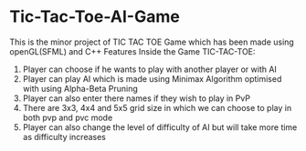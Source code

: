# Tic-Tac-Toe-AI-Game
This is the minor project of TIC TAC TOE Game which has been made using openGL(SFML) and C++
Features Inside the Game TIC-TAC-TOE:
1. Player can choose if he wants to play with another player or with AI
2. Player can play AI which is made using Minimax Algorithm optimised with using Alpha-Beta Pruning
3. Player can also enter there names if they wish to play in PvP
4. There are 3x3, 4x4 and 5x5 grid size in which we can choose to play in both pvp and pvc mode
5. Player can also change the level of difficulty of AI but will take more time as difficulty increases

